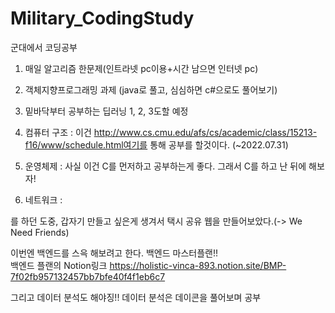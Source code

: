 # Military_CodingStudy
군대에서 코딩공부

1. 매일 알고리즘 한문제(인트라넷 pc이용+시간 남으면 인터넷 pc)
2. 객체지향프로그래밍 과제 (java로 풀고, 심심하면 c#으로도 풀어보기)
3. 밑바닥부터 공부하는 딥러닝 1, 2, 3도할 예정

4. 컴퓨터 구조
  : 이건 http://www.cs.cmu.edu/afs/cs/academic/class/15213-f16/www/schedule.html여기를 통해 공부를 할것이다. (~2022.07.31)
  
5. 운영체제
  : 사실 이건 C를 먼저하고 공부하는게 좋다. 그래서 C를 하고 난 뒤에 해보자!
  
6. 네트워크
  : 
  
를 하던 도중, 갑자기 만들고 싶은게 생겨서 택시 공유 웹을 만들어보았다.(-> We Need Friends)

이번엔 백엔드를 스윽 해보려고 한다.
백엔드 마스터플랜!!  
백엔드 플랜의 Notion링크
https://holistic-vinca-893.notion.site/BMP-7f02fb957132457bb7bfe40f4f1eb6c7

그리고 데이터 분석도 해야징!!
데이터 분석은 데이콘을 풀어보며 공부
